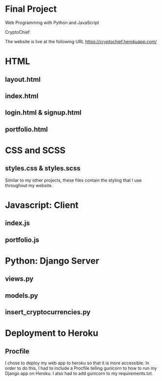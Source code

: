# Final Project

Web Programming with Python and JavaScript

CryptoChief

The website is live at the following URL
<a href="https://cryptochief.herokuapp.com/">https://cryptochief.herokuapp.com/</a>

<h1>HTML</h1>

<h2>layout.html</h2>
<p>
</p>

<h2>index.html</h2>
<p>
</p>

<h2>login.html & signup.html</h2>
<p></p>

<h2>portfolio.html</h2>
<p></p>

<h1>CSS and SCSS</h1>
<h2>styles.css & styles.scss</h2>
<p>Similar to my other projects, these files contain the styling that I use throughout my website.</p>

<h1>Javascript: Client</h1>
<h2>index.js</h2>
<p>
</p>

<h2>portfolio.js</h2>
<p></p>

<h1>Python: Django Server</h1>
<h2>views.py</h2>
<p>
</p>

<h2>models.py</h2>
<p></p>

<h2>insert_cryptocurrencies.py</h2>
<p></p>

<h1>Deployment to Heroku</h1>

<h2>Procfile</h2>
<p>I chose to deploy my web app to heroku so that it is more accessible. In order to do this, I had to include a
Procfile telling gunicorn to how to run my Django app on Heroku. I also had to add gunicorn to my requirements.txt.
</p>